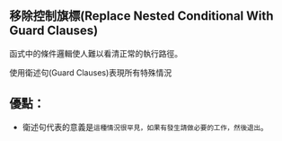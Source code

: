 ## 移除控制旗標(Replace Nested Conditional With Guard Clauses)

函式中的條件邏輯使人難以看清正常的執行路徑。

使用衛述句(Guard Clauses)表現所有特殊情況

## 優點：
* 衛述句代表的意義是`這種情況很罕見，如果有發生請做必要的工作，然後退出`。




